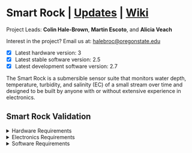 # Smart Rock | [Updates](https://github.com/OPEnSLab-OSU/OPEnS-Lab-Home/wiki/smart-rock-updates) | [Wiki](https://github.com/OPEnSLab-OSU/OPEnS-Lab-Home/wiki/Smart-Rock)
Project Leads: **Colin Hale-Brown**, **Martin Escoto**, and **Alicia Veach**

Interest in the project? Email us at: halebroc@oregonstate.edu

- [x] Latest hardware version: 3
- [x] Latest stable software version: 2.5
- [x] Latest development software version: 2.7

The Smart Rock is a submersible sensor suite that monitors water depth, temperature, turbidity, and salinity (EC) of a small stream over time and designed to be built by anyone with or without extensive experience in electronics.

## Smart Rock Validation
 
<details><summary>Hardware Requirements</summary>

* Acrylic cap forms watertight seal with the union fitting.
* No lose components inside the Smart Rock.
* Sensors are robust enough to be deployed for one or more deployments.
* Electronics are accessible and easy to maintain.
* Materials used will not pollute or damage the environment. 
* Can withstand freezing temperatures.
* Have reliable mounting points for fixing the Smart Rock during testing and deployment.
</details>

<details><summary>Electronics Requirements</summary>

* EC Sensor is reporting consistent data.
* Turbidity sensor is reporting consistent data.
* MS5803 can sense pressure reliably
* MS5803 can sense temperature reliably  
* Battery life could last 4 months or more with default/ recommended settings.
* Sensor Data can be reliably be stored.
* All wires have unique connectors to make miss-wiring impossible.
</details>

<details><summary>Software Requirements</summary>

* Smart Rock can sleep for prolonged battery life.
* Set RTC through serial. 
* Records time along with data.
* With the use of the onboard switch, the Smart Rock has two modes.
* Settings for modes must be configurable.
* Code is robust enough to run without error for 3-6 months.
</details>

<!--

## Bill of Materials

<details><summary>Bill of Materials</summary>

This bill of materials in the complete bill of materials and what you will recieve in each kit. For info about the materials and assembly of the custom PCBs please visit the PCB folder and read the corresponding README.

Kits | Type
---- | ----
A | Fully Assembled
B | To be Assembled
C | In house parts only

**Mechanical**

Item Description | Notes | Quantity per 1 SR | Part Number | Dist. Website | In kits 
------ | ------ | ------ | ------- | ------ | ------ 
PVC Pipe (Quantity in inches) | 2.5" pipe | 4.125 | 5AFJ8 | [Grainger](https://www.grainger.com/product/GRAINGER-APPROVED-Pipe-5AFJ8?) | A,B
PVC Union Fitting | Only part of the fitting is used, cemented onto pipe | 1 | 457-025 | [SupplyHouse](https://www.supplyhouse.com/Spears-457-025-2-1-2-PVC-Sch-40-Socket-Union-w-Buna-N-O-ring) | A,B
PVC Cap Fitting | Cemented onto pipe | 1 | 447-025 | [SupplyHouse](https://www.supplyhouse.com/Spears-447-025-2-1-2-PVC-Schedule-40-Cap) | A,B
Acrylic_Faceplate | Laser cut from 1/4" extruded acrylic. | 1 | #### | [McMasterCarr](https://www.mcmaster.com/8560K357/) | A,B,C
Sled_Base | Laser cut from 1/8" extruded acrylic. | 1 | #### | [McMasterCarr](https://www.mcmaster.com/8589K43/) | A,B,C
Electronics_Mount | Laser cut from 1/8" extruded acrylic. | 1 | #### | [McMasterCarr](https://www.mcmaster.com/8589K43/) | A,B,C
Turbidity_Mount | Laser cut from 1/8" extruded acrylic. | 1 | #### | [McMasterCarr](https://www.mcmaster.com/8589K43/) | A,B,C
3" Velcro Cable Tie |  | 1 | 4330221319 | [Amazon](https://www.amazon.com/dp/B00QMMKY8I/) | A,B
Battery_Mount | 3D Printed | 1 | #### |  | A,B,C
Turbidity_Cover | 3D Printed | 1 | #### |  | A,B,C
Rail_Outside | 3D Printed | 1 | #### |  | A,B,C
Rail_Inside | 3D Printed | 1 | #### |  | A,B,C
8mm M3 Screw |  | 2 | 91292A112 | [McMasterCarr](https://www.mcmaster.com/91292a112) | A,B
10mm M3 Screw |  | 4 | 91292A113 | [McMasterCarr](https://www.mcmaster.com/91292A113/) | A,B
M3 Nut |  | 10 | 91828A211 | [McmasterCarr](https://www.mcmaster.com/91828A211/) | A,B

**Electrical**

Item Description | Notes | Quantity per 1 SR | Part Number | Dist. Website | In kits 
------ | ------ | ------ | ------- | ------ | ------ 
Feather M0 Basic Proto | Microcontroller | 1 | 2772 | [Adafruit](https://www.adafruit.com/product/2772) | A,B
Hypnos Board | Data logging, system power, real time clock. | 1 | #### |  | A,B,C
MicroSD Card with adapter | For storing data in Hypnos. | 1 | #### | [Amazon](https://www.amazon.com/SanDisk-Mobile-MicroSDHC-SDSDQM-B35A-Adapter/dp/B004ZIENBA/) | A,B
CR1220 Coin Cell | For keeping time when battery is removed. | 1 | 54ZU79 | [Grainger](https://www.grainger.com/product/GRAINGER-APPROVED-1220-54ZU79) | A,B
Battery Charger | Charge lipo battery cell | 1 | 1304 | [Adafruit](https://www.adafruit.com/product/1304) | A,B
Lithium Ion Battery | 3.7V 2200mAh | 1 | 1781 | [Adafruit](https://www.adafruit.com/product/1304) | A,B
3-pin JST Cable | 100mm long | 1 | 4336 | [Adafruit](https://www.adafruit.com/product/4336) | A,B
Short Male Header | For Hypnos and Feather Boards | 2 | 3002 | [Adafruit](https://www.adafruit.com/product/3002) | A,B
Short Female Header | For Hypnos and EC Breakout Boards | 2 | 2940 | [Adafruit](https://www.adafruit.com/product/2940) | A,B
OsmoPod | MS5803 and EC | 1 | #### |  | A,B,C
EC Breakout Board | Main Board | 1 | #### |  | A,B,C

**Assembly, Calibration, and Deployment**

Item Description | Notes | Quantity per 1 SR | Part Number | Dist. Website | In kits 
------ | ------ | ------ | ------- | ------ | ------ 
Lead-free Solder | 
Marine Epoxy | 
Super Glue |
Popsicle Stick |
30 mL Cups |
3 mL Pipette
DI Rinse Pouch |
10 μS/cm calibration pouch |
447 μS/cm calibration pouch |
1213 μS/cm calibration pouch |
Desicant Packets | 
</details>

## Assembly Guide

<details><summary>Enclosure Assembly</summary>

**Materials**

* PVC Enclosure *(Assuming it is fully assembled and cemented in place)*
* Rail_Outside

Additional Materials

* Super Glue

**Enclosure Assembly Procedure**

1. Remove the cap on the PVC enclosure

2. Apply super glue to the curved bottom of the Rail_Outside *(be careful not to apply it to the retaining clip)*

3. Align the front edge of the Rail_Outside with the front edge of the pipe and apply pressure until the super glue has set. *(Try and make it as straight as possible to make sliding the electronics as easy as possible.)*
</details>
<details><summary>Sled Assembly</summary>

**Materials**

* Rail_Inside
* Sled_Base
* Electronics_Mount
* Turbidity_Mount
* Battery_Mount
* 8mm M3 Screws (2x)
* 10mm M3 Screws (4x)
* M3 Nuts (10x)
* Turbidity Breakout Board
* EC Breakout Board
* 3-pin JST Cable *(Male to Male)*

Additional Materials

* Super Glue

**Sled Assembly Procedure**

1. Find the top and bottom of the sled *(Large cutout on the right)* and align the rail with its indicator on the bottom of the sled. 

2. Apply super glue to the top of the rail and using the indicator and bottom face apply pressure and hold the rail aligned until the glue is set.

1. To start assembling the sled, populate the Turbidity and EC Breakout Mounts with 10mm M3 screws and capture them with nuts.

2. Add the turbidity breakout board to the Turbidity_Mount and the EC breakout board to the Electronics_Mount on their stand-offs and capture them with another nut.

3. Matching the tabs and corresponding slots, attach the Electronics_Mount and the Battery_Mount together fitting the velcro into the provided channel.

3. Slip the Turbidity_Mount onto the Battery_Mount and slide back to connect onto the remaining tabs on the Electronics_Mount.

4. Drop the assembly onto the sled in the corresponding tabs and mount with the two 8mm M3 screws captured with nuts on the underside of the Sled_Base.

5. Plug-in the 3-pin JST cable to the EC Breakout Board and twist the cable to wind it once then plug the other end into the Turbidity Breakout Board. 
</details>

<details><summary>Component Assembly</summary>

<details><summary>End Cap Assembly</summary>

**Materials**

* Acrylic Faceplate
* Turbidity Sensor

Additional Materials

* 30mL cup
* popsicle stick
* Marine Epoxy
* Super glue
* Scissors
* Paper Towels

**End Cap Assembly Procedure**

1. Prep the Turbidity sensor by using the scissors to trim the two mounting holes off.

2. Cut the tip of the marine epoxy with the scissors - *be careful as it will ooze after opening*

3. Squeeze out 15 ml of marine epoxy into the 30 ml cup and mix thoroughly using a popsicle stick.

4. Apply marine epoxy around the edge of the turbidity sensor.

5. On the faceplate, apply super glue around the turbidity sensor's hole on the inside face where the turbidity sensor will contact the acrylic faceplate.

6. Insert the turbidity sensor into the hole. The black plastic peg should point directly at the slot on the faceplate.

7. Press the turbidity sensor into the hole, apply super glue to the end of each arm on the sensor and apply the sensor cover. Hold until the super glue sets. 

8. Use the popsicle stick to move or add epoxy to turbidity sensor to create a good seal on the inside of the faceplate.

8. On the outside of the acrylic plate, apply epoxy to the lip around the turbidity sensor cover. 

10. If needed, use the popsicle stick to move or apply more epoxy to the sensor cover.

11. Set somewhere safe to dry for at least 4 hours, overnight if possible.
</details>
</details>

## Test Procedures

<details><summary>Test for Leaks</summary>

1. Start by removing the sled if it is installed in the smart rock and preparing a tub or bucket of water.

2. Add silicone greese to the o-ring to help create a good seal.

2. Add the acrylic faceplate and seal union fitting with an empty smart rock. 

3. Completely submerge the Smart Rock in water and hold it there for 30 seconds.

4. Check for leaks by looking for, water pooling inside the Smart Rock. If there are none resubmerge for 3 to 5 minutes.

5. Check for water inside the Smart Rock, if none can be seen then check the o-ring is compressed. 

6. If all looks in order unscrew the union fitting and fell for water inside. If there is no water inside the smart rock it is not leaking.
</details>

<details><summary>Test EC Breakout Board</summary>


</details>
<details><summary>Test and Calibrate the Turbidity Sensor</summary>


</details>
<details><summary>Test and Calibrate the EC and MS5803 Sensors</summary>


</details>
<details><summary> </summary>


</details>

## Operation Guide

-->
